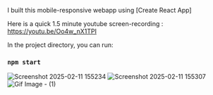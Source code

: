
I built this mobile-responsive webapp using [Create React App]

Here is a quick 1.5 minute youtube screen-recording  : https://youtu.be/Oo4w_nX1TPI 

In the project directory, you can run:
### `npm start`







![Screenshot 2025-02-11 155234](https://github.com/user-attachments/assets/ebee4aeb-7d09-4dd8-a3b2-29a83ae306ee)
![Screenshot 2025-02-11 155307](https://github.com/user-attachments/assets/acf22b35-d88b-4357-8f82-1adb07397fca)
![Gif Image - (1)](https://github.com/user-attachments/assets/0cef0c10-147a-41f3-98e7-1943a2f6e17c)

 
